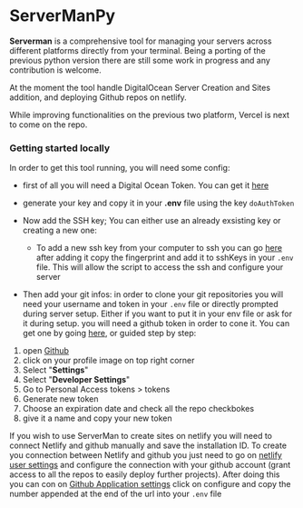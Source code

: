 # ServerManPy

**Serverman** is a comprehensive tool for managing your servers across different platforms directly from your terminal.
Being a porting of the previous python version there are still some work in progress and any contribution is welcome.

At the moment the tool handle DigitalOcean Server Creation and Sites addition, and deploying Github repos on netlify. 

While improving functionalities on the previous two platform, Vercel is next to come on the repo. 


### Getting started locally
In order to get this tool running, you will need some config:

- first of all you will need a Digital Ocean Token. You can get it [here](https://cloud.digitalocean.com/account/api/tokens?i=75bc4f)
- generate your key and copy it in your **.env** file using the key  ```doAuthToken```

- Now add the SSH key; You can either use an already exsisting key or creating a new one:
  - To add a new ssh key from your computer to ssh you can go [here](https://cloud.digitalocean.com/account/security?i=75bc4f) after adding it copy the fingerprint and add it to sshKeys in your `.env` file. This will allow the script to access the ssh and configure your server

- Then add your git infos: in order to clone your git repositories you will need your username and token in your `.env` file or directly prompted during server setup. Either if you want to put it in your  env file or ask for it during setup. you will need a github token in order to cone it.
You can get one by going [here](https://github.com/settings/tokens), or guided step by step: 
1. open [Github](https://github.com/)
2. click on your profile image on top right corner
3. Select "**Settings**"
4. Select "**Developer Settings**"
5. Go to Personal Access tokens > tokens
6. Generate new token
7. Choose an expiration date and check all the repo checkbokes
8. give it a name and copy your new token


If you wish to use ServerMan to create sites on netlify you will need to connect Netlify and github manually and save the installation ID.
To create you connection between Netlify and github you just need to go on [netlify user settings](https://app.netlify.com/user/settings) and configure the connection with your github account (grant access to all the repos to easily deploy further projects).
After doing this you can con on [Github Application settings](https://github.com/settings/installations) click on <key>configure</key>  and copy the number appended at the end of the url into your `.env` file
